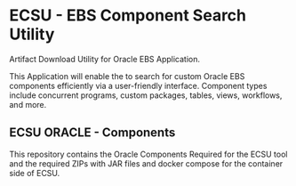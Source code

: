 # ECSU - EBS Component Search Utility
Artifact Download Utility for Oracle EBS Application.

This Application will enable the to search for custom Oracle EBS components efficiently via a user-friendly interface. 
Component types include concurrent programs, custom packages, tables, views, workflows, and more.

## ECSU ORACLE - Components
This repository contains the Oracle Components Required for the ECSU tool and the required ZIPs with JAR files and docker compose 
for the container side of ECSU.
